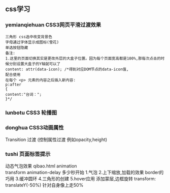 ## css学习

### yemianqiehuan CSS3网页平滑过渡效果
```
三角形 css选中改变背景色 
字母通过字体显示成图标(雪花)
单选按钮隐藏
备注:
1.这里的页面切换其实是更改外层的大盒子位置。因为每个页面宽高都是100%,那每次点击的时候分别设置大盒子的Y轴就可以了
content: attr(data-icon); /*得到对应DOM节点的data-icon值,
配合使用
在每个 <p> 元素的内容之后插入新内容:
p:after
{ 
content:"台词：";
}*/
```

### lunbotu CSS3 轮播图


### donghua CSS3动画属性
Transition 过渡 (控制属性过渡 例如opacity,height)

### tushi 页面标签提示
动态气泡效果 qibao.html
animation  
transform 
animation-delay 多少秒开始
1.气泡
2.上下缩放,加载的效果
border的巧用
3.缓冲圆环
4.三角形的创建
5.hover应用
添加蒙层,边框旋转
transform: translateY(-50%) 针对自身像上走50%



 
